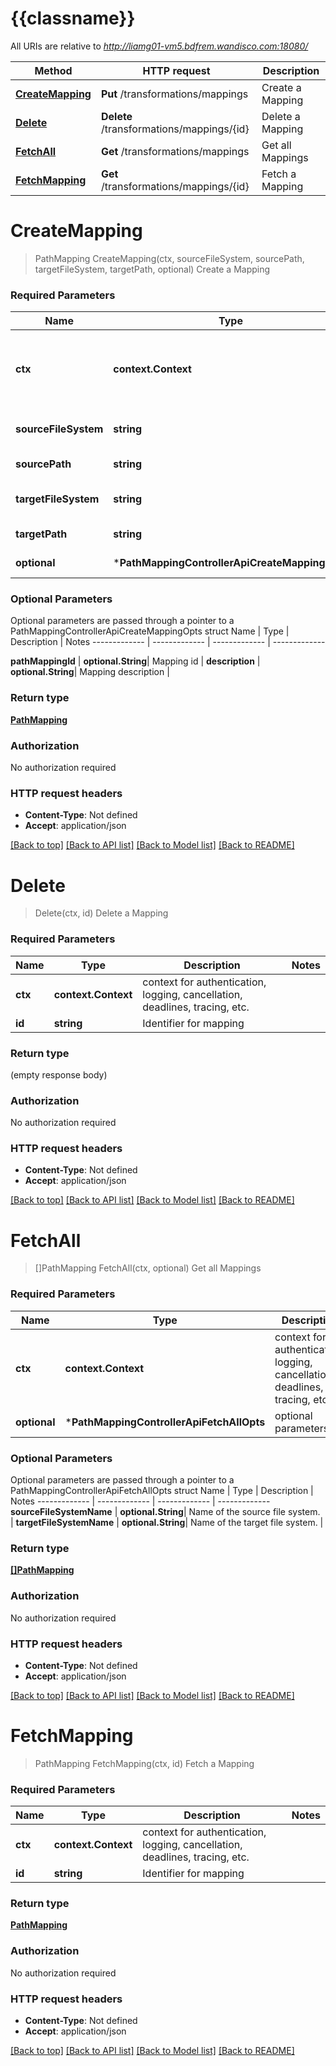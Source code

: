 # {{classname}}

All URIs are relative to *http://liamg01-vm5.bdfrem.wandisco.com:18080/*

Method | HTTP request | Description
------------- | ------------- | -------------
[**CreateMapping**](PathMappingControllerApi.md#CreateMapping) | **Put** /transformations/mappings | Create a Mapping
[**Delete**](PathMappingControllerApi.md#Delete) | **Delete** /transformations/mappings/{id} | Delete a Mapping
[**FetchAll**](PathMappingControllerApi.md#FetchAll) | **Get** /transformations/mappings | Get all Mappings
[**FetchMapping**](PathMappingControllerApi.md#FetchMapping) | **Get** /transformations/mappings/{id} | Fetch a Mapping

# **CreateMapping**
> PathMapping CreateMapping(ctx, sourceFileSystem, sourcePath, targetFileSystem, targetPath, optional)
Create a Mapping

### Required Parameters

Name | Type | Description  | Notes
------------- | ------------- | ------------- | -------------
 **ctx** | **context.Context** | context for authentication, logging, cancellation, deadlines, tracing, etc.
  **sourceFileSystem** | **string**| Name of source file system | 
  **sourcePath** | **string**| Path of source file system | 
  **targetFileSystem** | **string**| Name of target file system | 
  **targetPath** | **string**| Path of target file system | 
 **optional** | ***PathMappingControllerApiCreateMappingOpts** | optional parameters | nil if no parameters

### Optional Parameters
Optional parameters are passed through a pointer to a PathMappingControllerApiCreateMappingOpts struct
Name | Type | Description  | Notes
------------- | ------------- | ------------- | -------------




 **pathMappingId** | **optional.String**| Mapping id | 
 **description** | **optional.String**| Mapping description | 

### Return type

[**PathMapping**](PathMapping.md)

### Authorization

No authorization required

### HTTP request headers

 - **Content-Type**: Not defined
 - **Accept**: application/json

[[Back to top]](#) [[Back to API list]](../README.md#documentation-for-api-endpoints) [[Back to Model list]](../README.md#documentation-for-models) [[Back to README]](../README.md)

# **Delete**
> Delete(ctx, id)
Delete a Mapping

### Required Parameters

Name | Type | Description  | Notes
------------- | ------------- | ------------- | -------------
 **ctx** | **context.Context** | context for authentication, logging, cancellation, deadlines, tracing, etc.
  **id** | **string**| Identifier for mapping | 

### Return type

 (empty response body)

### Authorization

No authorization required

### HTTP request headers

 - **Content-Type**: Not defined
 - **Accept**: application/json

[[Back to top]](#) [[Back to API list]](../README.md#documentation-for-api-endpoints) [[Back to Model list]](../README.md#documentation-for-models) [[Back to README]](../README.md)

# **FetchAll**
> []PathMapping FetchAll(ctx, optional)
Get all Mappings

### Required Parameters

Name | Type | Description  | Notes
------------- | ------------- | ------------- | -------------
 **ctx** | **context.Context** | context for authentication, logging, cancellation, deadlines, tracing, etc.
 **optional** | ***PathMappingControllerApiFetchAllOpts** | optional parameters | nil if no parameters

### Optional Parameters
Optional parameters are passed through a pointer to a PathMappingControllerApiFetchAllOpts struct
Name | Type | Description  | Notes
------------- | ------------- | ------------- | -------------
 **sourceFileSystemName** | **optional.String**| Name of the source file system. | 
 **targetFileSystemName** | **optional.String**| Name of the target file system. | 

### Return type

[**[]PathMapping**](PathMapping.md)

### Authorization

No authorization required

### HTTP request headers

 - **Content-Type**: Not defined
 - **Accept**: application/json

[[Back to top]](#) [[Back to API list]](../README.md#documentation-for-api-endpoints) [[Back to Model list]](../README.md#documentation-for-models) [[Back to README]](../README.md)

# **FetchMapping**
> PathMapping FetchMapping(ctx, id)
Fetch a Mapping

### Required Parameters

Name | Type | Description  | Notes
------------- | ------------- | ------------- | -------------
 **ctx** | **context.Context** | context for authentication, logging, cancellation, deadlines, tracing, etc.
  **id** | **string**| Identifier for mapping | 

### Return type

[**PathMapping**](PathMapping.md)

### Authorization

No authorization required

### HTTP request headers

 - **Content-Type**: Not defined
 - **Accept**: application/json

[[Back to top]](#) [[Back to API list]](../README.md#documentation-for-api-endpoints) [[Back to Model list]](../README.md#documentation-for-models) [[Back to README]](../README.md)

